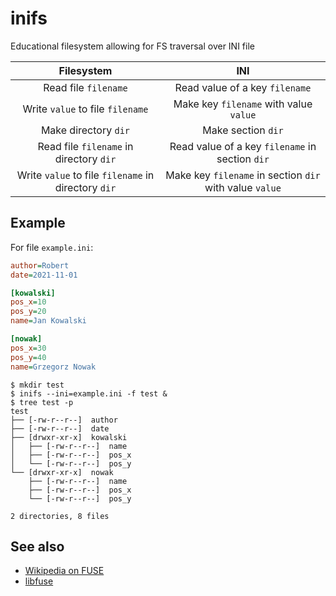 # inifs

Educational filesystem allowing for FS traversal over INI file

| Filesystem | INI |
| :---: | :---: |
| Read file `filename` | Read value of a key `filename` |
| Write `value` to file `filename` | Make key `filename` with value `value` |
| Make directory `dir` | Make section `dir` |
| Read file `filename` in directory `dir` | Read value of a key `filename` in section `dir` |
| Write `value` to file `filename` in directory `dir` | Make key `filename` in section `dir` with value `value` |


## Example
For file `example.ini`:
```ini
author=Robert
date=2021-11-01

[kowalski]
pos_x=10
pos_y=20
name=Jan Kowalski

[nowak]
pos_x=30
pos_y=40
name=Grzegorz Nowak
```

```console
$ mkdir test
$ inifs --ini=example.ini -f test &
$ tree test -p
test
├── [-rw-r--r--]  author
├── [-rw-r--r--]  date
├── [drwxr-xr-x]  kowalski
│   ├── [-rw-r--r--]  name
│   ├── [-rw-r--r--]  pos_x
│   └── [-rw-r--r--]  pos_y
└── [drwxr-xr-x]  nowak
    ├── [-rw-r--r--]  name
    ├── [-rw-r--r--]  pos_x
    └── [-rw-r--r--]  pos_y

2 directories, 8 files
```

## See also
- [Wikipedia on FUSE](https://en.wikipedia.org/wiki/Filesystem_in_Userspace)
- [libfuse](https://github.com/libfuse/libfuse)
